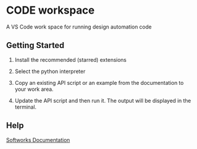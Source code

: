 # CODE workspace

A VS Code work space for running design automation code

## Getting Started

1. Install the recommended (starred) extensions

2. Select the python interpreter

3. Copy an existing API script or an example from the documentation to your work area. 

4. Update the API script and then run it.  The output will be displayed in the terminal.


## Help

[Softworks Documentation](https://www.cascode-labs.org/softworks/)
